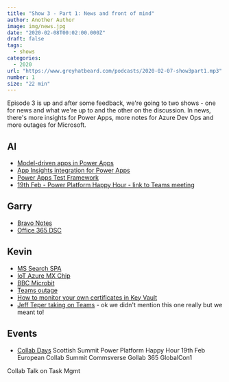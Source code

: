 ```yaml
---
title: "Show 3 - Part 1: News and front of mind"
author: Another Author
image: img/news.jpg
date: "2020-02-08T00:02:00.000Z"
draft: false
tags: 
  - shows
categories:
  - 2020
url: "https://www.greyhatbeard.com/podcasts/2020-02-07-show3part1.mp3"
number: 1
size: "22 min"
---
```


Episode 3 is up and after some feedback, we're going to two shows - one for news and what we're up to and the other on the discussion. In news, there's more insights for Power Apps, more notes for Azure Dev Ops and more outages for Microsoft.

<!--
<iframe src="https://open.spotify.com/embed-podcast/episode/2J3v84ePUnqkJKmvuXmRKI" width="100%" height="232" frameborder="0" allowtransparency="true" allow="encrypted-media"></iframe>
-->


## Al 
- [Model-driven apps in Power Apps](https://docs.microsoft.com/en-us/powerapps/maker/index#model-driven-apps)
- [App Insights integration for Power Apps](https://powerapps.microsoft.com/en-us/blog/log-telemetry-for-your-apps-using-azure-application-insights/)
- [Power Apps Test Framework](https://docs.microsoft.com/en-us/power-platform-release-plan/2019wave2/microsoft-powerapps/test-framework)
- [19th Feb - Power Platform Happy Hour - link to Teams meeting](https://bit.ly/2RJID8C)


## Garry
- [Bravo Notes](https://marketplace.visualstudio.com/items?itemName=agile-extensions.bravo-notes)
- [Office 365 DSC](https://github.com/Microsoft/Office365DSC)


## Kevin
- [MS Search SPA](https://github.com/kevmcdonk/ms-search-spa)
- [IoT Azure MX Chip](https://docs.microsoft.com/en-us/samples/azure-samples/mxchip-iot-devkit-get-started/sample/)
- [BBC Microbit](https://www.microbit.org/)
- [Teams outage](https://www.theverge.com/2020/2/3/21120248/microsoft-teams-down-outage-certificate-issue-status)
- [How to monitor your own certificates in Key Vault](https://docs.microsoft.com/en-us/azure/key-vault/event-grid-overview)
- [Jeff Teper taking on Teams](https://twitter.com/jeffteper/status/1225266848586846209?s=20) - ok we didn't mention this one really but we meant to!

## Events
- [Collab Days](https://www.collabdays.org/)
Scottish Summit
Power Platform Happy Hour 19th Feb
European Collab Summit
Commsverse
Gollab 365 GlobalCon1


Collab Talk on Task Mgmt